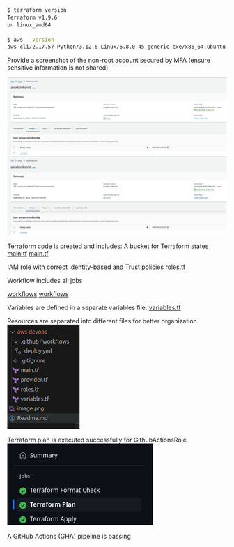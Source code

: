 ```bash
$ terraform version
Terraform v1.9.6
on linux_amd64

$ aws --version
aws-cli/2.17.57 Python/3.12.6 Linux/6.8.0-45-generic exe/x86_64.ubuntu.24
```

Provide a screenshot of the non-root account secured by MFA (ensure sensitive information is not shared).

![alt text](img/image.png)
![alt text](img/image.png)

Terraform code is created and includes:
A bucket for Terraform states
[main.tf](main.tf)
[main.tf](main.tf)

IAM role with correct Identity-based and Trust policies
[roles.tf](roles.tf)

Workflow includes all jobs

[workflows](.github/workflows/deploy.yml)
[workflows](.github/workflows/deploy.yml)

Variables are defined in a separate variables file.
[variables.tf](variables.tf)

Resources are separated into different files for better organization.
![alt text](img/image-1.png)


Terraform plan is executed successfully for GithubActionsRole
![alt text](img/image33.png)

A GitHub Actions (GHA) pipeline is passing

